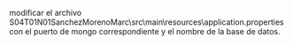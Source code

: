 modificar el archivo S04T01N01SanchezMorenoMarc\src\main\resources\application.properties con el puerto de mongo correspondiente y el nombre de la base de datos.
